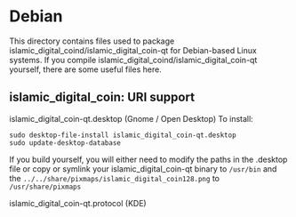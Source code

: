 
Debian
====================
This directory contains files used to package islamic_digital_coind/islamic_digital_coin-qt
for Debian-based Linux systems. If you compile islamic_digital_coind/islamic_digital_coin-qt yourself, there are some useful files here.

## islamic_digital_coin: URI support ##


islamic_digital_coin-qt.desktop  (Gnome / Open Desktop)
To install:

	sudo desktop-file-install islamic_digital_coin-qt.desktop
	sudo update-desktop-database

If you build yourself, you will either need to modify the paths in
the .desktop file or copy or symlink your islamic_digital_coin-qt binary to `/usr/bin`
and the `../../share/pixmaps/islamic_digital_coin128.png` to `/usr/share/pixmaps`

islamic_digital_coin-qt.protocol (KDE)

